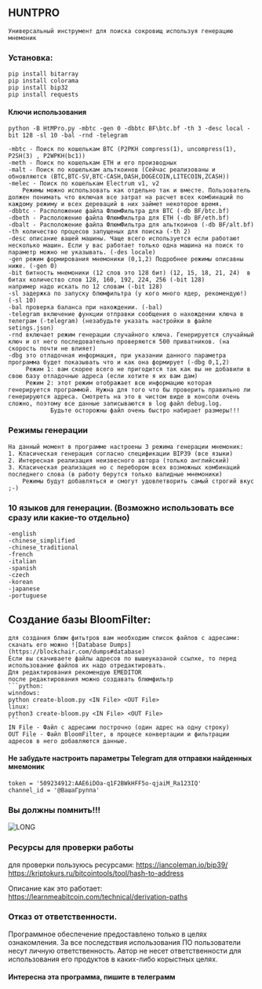 ## HUNTPRO
    Универсальный инструмент для поиска сокровищ используя генерацию мнемоник

### Установка:
    pip install bitarray
    pip install colorama
    pip install bip32
    pip install requests

#### Ключи использования
    python -B HtMPro.py -mbtc -gen 0 -dbbtc BF\btc.bf -th 3 -desс local -bit 128 -sl 10 -bal -rnd -telegram
  
    -mbtc - Поиск по кошелькам BTC (P2PKH compress(1), uncompress(1), P2SH(3) , P2WPKH(bc1))
    -meth - Поиск по кошелькам ETH и его производных
    -malt - Поиск по кошелькам альткоинов (Сейчас реализованы и обновляются (BTC,BTC-SV,BTC-CASH,DASH,DOGECOIN,LITECOIN,ZCASH))
    -melec - Поиск по кошелькам Electrum v1, v2
        Режимы можно использовать как отдельно так и вместе. Пользователь должен понимать что включая все затрат на расчет всех комбинаций по каждому режиму и всех дереваций в них займет некоторое время.
    -dbbtc - Расположение файла ФлюмФильтра для BTC (-db BF/btc.bf)
    -dbeth - Расположение файла ФлюмФильтра для ETH (-db BF/eth.bf)
    -dbalt - Расположение файла ФлюмФильтра для альткоинов (-db BF/alt.bf)
    -th количество процесов запущеных для поиска (-th 2)
    -desc описание вашей машины. Чаще всего используется если работают несколько машин. Если у вас работает только одна машина на поиск то параметр можно не указывать. (-des locale)
    -gen режим формирования мнемоники (0,1,2) Подробнее режимы описавны ниже. (-gen 0)
    -bit битность мнемоники (12 слов это 128 бит) (12, 15, 18, 21, 24)  в битах количество слов 128, 160, 192, 224, 256 (-bit 128)
    например надо искать по 12 словам (-bit 128)
    -sl задержка по запуску блюмфильтра (у кого много ядер, рекомендую!) (-sl 10)
    -bal проверка баланса при нахождении. (-bal)
    -telegram включение функции отправки сообщения о нахождении ключа в телеграм (-telegram) (незабудьте указать настройки в файле setings.json)
    -rnd включает режим генерации случайного ключа. Генерируется случайный ключ и от него последовательно проверяются 500 приватников. (на скорость почти не влияет)
    -dbg это отладочная информация, при указании данного параметра программа будет показывать что и как она формирует (-dbg 0,1,2)
         Режим 1: вам скорее всего не пригодится так как вы не добавили в свою базу отладочные адреса (если хотите я их вам дам)
         Режим 2: этот режим отображает всю информацию которая генерируется программой. Нужна для того что бы проверить правильно ли генерируются адреса. Смотреть на это в чистом виде в консоли очень сложно, поэтому все данные записываются в log файл debug.log.
                Будьте осторожны файл очень быстро набирает размеры!!!

### Режимы генерации
    На данный момент в программе настроены 3 режима генерации мнемоник:
    1. Класическая генерация согласно спецификации BIP39 (все языки)
    2. Интересная реализация неизвесного автора (только английский)
    3. Класическая реализация но с перебором всех возможных комбинаций последнего слова (в работу берутся только валидные мнемоники)
        Режимы будут добавляться и смогут удовлетворить самый строгий вкус ;-)

### 10 языков для генерации. (Возможно использовать все сразу или какие-то отдельно)
    -english
    -chinese_simplified
    -chinese_traditional
    -french
    -italian
    -spanish
    -czech
    -korean
    -japanese
    -portuguese

## Создание базы BloomFilter:
    для создания блюм фитьтров вам необходим список файлов с адресами:
    скачать его можно ![Database Dumps](https://blockchair.com/dumps#database)
    Если вы скачиваете файлы адресов по вышеуказаной ссылке, то перед использование файлов их надо отредактировать.
    Для редактирования рекомендую EMEDITOR
    после редактирования можно создавать блюмфильтр
    ```python:
    winndows:
    python create-bloom.py <IN File> <OUT File>
    linux:
    python3 create-bloom.py <IN File> <OUT File>
    ```
    IN File - Файл с адресами построчно (один адрес на одну строку)
    OUT File - Файл BloomFilter, в процесе конвертации и фильтрации адресов в него добавляются данные.
  
#### Не забудьте настроить параметры Telegram для отправки найденных мнемоник  
    token = '509234912:AAE6iDOa-q1F2BWkHFF5o-qjaiM_Ra123IQ'
    channel_id = '@ВашаГруппа'
  
### Вы должны помнить!!!
![LONG](https://github.com/Noname400/Hunt-to-Mnemonic/blob/main/image/longlonglongtime.jpg)

### Ресурсы для проверки работы
  для проверки пользуюсь ресурсами:
  https://iancoleman.io/bip39/  
  https://kriptokurs.ru/bitcointools/tool/hash-to-address    

  Описание как это работает:
  https://learnmeabitcoin.com/technical/derivation-paths

### Отказ от ответственности.
Программное обеспечение предоставлено только в целях ознакомления. За все последствия использования ПО пользователи несут личную ответственность.
Автор не несет ответственности для использования его продуктов в каких-либо корыстных целях.

#### Интересна эта программа, пишите в телеграмм
